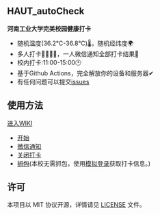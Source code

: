 ## HAUT_autoCheck

**河南工业大学完美校园健康打卡** 
- 随机温度(36.2℃-36.8℃)🌡，随机经纬度🌍
- 多人打卡👨‍👩‍👧‍👧，一人微信通知全部打卡结果💬
- 校内打卡:11:00-15:00🕑
- 基于Github Actions，完全解放你的设备和服务器✔
- 有任何问题可以提交[issues](https://github.com/YooKing/HAUT_autoCheck/issues/new)
## 使用方法 
[进入WIKI](https://github.com/YooKing/HAUT_autoCheck/wiki)
- [开始](https://github.com/YooKing/HAUT_autoCheck/wiki#开始)
- [微信通知](https://github.com/YooKing/HAUT_autoCheck/wiki#微信通知)  
- [关闭打卡](https://github.com/YooKing/HAUT_autoCheck/wiki#关闭打卡)  
- ~~[抓包](https://github.com/YooKing/HAUT_autoCheck/wiki#zhuabao)~~(本校无需抓包，使用[模拟登录](https://github.com/zhongbr/wanmei_campus)获取打卡信息。)
## 许可
本项目以 MIT 协议开源，详情请见 [LICENSE](LICENSE) 文件。
